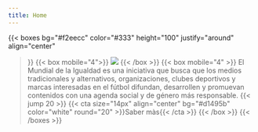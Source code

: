 ```yaml
---
title: Home
---
```


{{< boxes
  bg="#f2eecc"
  color="#333"
  height="100"
  justify="around"
  align="center"
>}}
{{< box mobile="4">}}
![](/images/logo-lg.png)
{{< /box >}}
{{< box mobile="4" >}}
El Mundial de la Igualdad es una iniciativa que busca que los medios tradicionales y alternativos, organizaciones, clubes deportivos y marcas interesadas en el fútbol difundan, desarrollen y promuevan contenidos con una agenda social y de género más responsable.
{{< jump 20 >}}
{{< cta size="14px" align="center" bg="#d1495b" color="white" round="20" >}}Saber màs{{< /cta >}}
{{< /box >}}
{{< /boxes >}}
